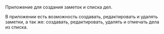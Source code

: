 Приложение для создания заметок и списка дел.

В приложении есть возможность создавать, редактировать и удалять заметки, а так же: 
создавать, редактировать, удалять и отмечать дела из списка.
